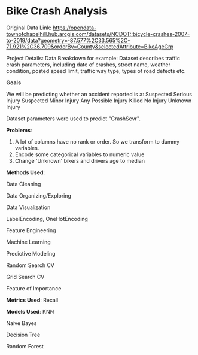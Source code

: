 # Bike Crash Analysis

Original Data Link:
https://opendata-townofchapelhill.hub.arcgis.com/datasets/NCDOT::bicycle-crashes-2007-to-2019/data?geometry=-87.577%2C33.565%2C-71.921%2C36.709&orderBy=County&selectedAttribute=BikeAgeGrp

Project Details:
Data Breakdown for example: Dataset describes traffic crash parameters, including date of crashes, street name, weather condition, posted speed limit, traffic way type, types of road defects etc.

 **Goals** 
 
 
We will be predicting whether an accident reported is a:
Suspected Serious Injury 
Suspected Minor Injury 
Any Possible Injury 
Killed
No Injury
Unknown Injury

Dataset parameters were used to predict "CrashSevr".

**Problems**:


1. A lot of columns have no rank or order. So we transform to dummy variables.
2. Encode some categorical variables to numeric value
3. Change 'Unknown' bikers and drivers age to median

**Methods Used**: 


Data Cleaning


Data Organizing/Exploring


Data Visualization


LabelEncoding, OneHotEncoding


Feature Engineering


Machine Learning


Predictive Modeling


Random Search CV


Grid Search CV


Feature of Importance

**Metrics Used**:
Recall

**Models Used**:
KNN


Naive Bayes


Decision Tree


Random Forest


